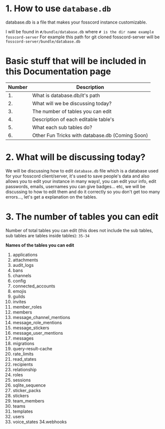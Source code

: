 # 1. How to use `database.db`
 database.db is a file that makes your fosscord instance customizable.

I will be found in `#/bundle/database.db` where `# is the dir name example fosscord-server`
For example this path for git cloned fosscord-server will be `fosscord-server/bundle/database.db`

# Basic stuff that will be included in this Documentation page
| Number | Description |
|---|---|
| 1. | What is database.db/it's path |
| 2. | What will we be discussing today? |
| 3. | The number of tables you can edit |
| 4. | Description of each editable table's |
| 5. | What each sub tables do? |
| 6. | Other Fun Tricks with database.db (Coming Soon) |

# 2. What will be discussing today?
We will be discussing how to edit `database.db` file which is a database used for your fosscord client/server, it's used to save people's data and also allows you to edit your instance in many ways!, you can edit your info, edit passwords, emails, usernames you can give badges... etc, we will be discussing to how to edit them and do it correctly so you don't get too many errors..., let's get a explanation on the tables.

# 3. The number of tables you can edit

Number of total tables you can edit (this does not include the sub tables, sub tables are tables inside tables): `35-34`

**Names of the tables you can edit**
1. applications
2. attachments
3. audit_logs
4. bans
5. channels
6. config
7. connected_accounts
8. emojis
9. guilds
10. invites
11. member_roles
12. members
13. message_channel_mentions
14. message_role_mentions
15. message_stickers
16. message_user_mentions
17. messages
18. migrations
19. query-result-cache
20. rate_limits
21. read_states
22. recipients
23. relationship
24. roles
25. sessions
26. sqlite_sequence
27. sticker_packs
28. stickers
29. team_members
30. teams
31. templates
32. users
33. voice_states
34.webhooks
